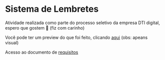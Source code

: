 # Sistema de Lembretes
Atividade realizada como parte do processo seletivo da empresa DTI digital, espero que gostem 💓 (fiz com carinho)

Você pode ter um preview do que foi feito, clicando [aqui](https://dti-lembretes.vercel.app/) (obs: apeans visual)

Acesso ao documento de [requisitos](https://communication-assets.gupy.io/production/companies/36469/emails/1707343109117/communication-assets-025cd070-c604-11ee-ab61-e34adf9101b6/1.0_-_teste_dti_-_dev_estgio_c_e_react.pdf)
